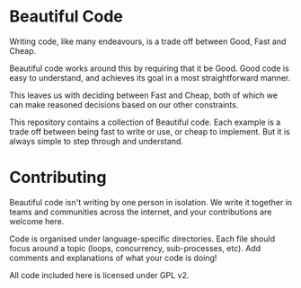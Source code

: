 # Beautiful Code

Writing code, like many endeavours, is a trade off between Good, Fast and Cheap.

Beautiful code works around this by requiring that it be Good.
Good code is easy to understand, and achieves its goal in a most straightforward
manner.

This leaves us with deciding between Fast and Cheap, both of which we can make
reasoned decisions based on our other constraints.

This repository contains a collection of Beautiful code.
Each example is a trade off between being fast to write or use, or cheap to
implement. But it is always simple to step through and understand.

# Contributing

Beautiful code isn't writing by one person in isolation. We write it together in
teams and communities across the internet, and your contributions are welcome
here.

Code is organised under language-specific directories.
Each file should focus around a topic (loops, concurrency, sub-processes, etc).
Add comments and explanations of what your code is doing!

All code included here is licensed under GPL v2.
